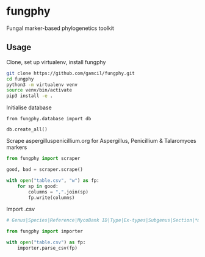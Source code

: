 # fungphy
Fungal marker-based phylogenetics toolkit

## Usage
Clone, set up virtualenv, install fungphy
```sh
git clone https://github.com/gamcil/fungphy.git
cd fungphy
python3 -m virtualenv venv
source venv/bin/activate
pip3 install -e .
```

Initialise database
```python3
from fungphy.database import db

db.create_all()
```

Scrape aspergilluspenicillium.org for Aspergillus, Penicillium & Talaromyces markers
```python
from fungphy import scraper

good, bad = scraper.scrape()

with open("table.csv", "w") as fp:
    for sp in good:
        columns = ",".join(sp)
        fp.write(columns) 
```

Import .csv
```python
# Genus|Species|Reference|MycoBank ID|Type|Ex-types|Subgenus|Section|*markers

from fungphy import importer

with open("table.csv") as fp:
    importer.parse_csv(fp)
```
